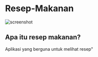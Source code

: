 # Resep-Makanan
![screenshot](https://lh3.googleusercontent.com/proxy/fdN5du7OIwhYmOmmCU2k3-RzrdjuJ6Tzo9RlNyM3T1TddjMfaPklHFqGfCAhLFtXDf8lTwyxIncQzUFd0WoUddaI3VMRP4xXBAcLJF6g8v2ghybnoj9ywI4Lsc_IZOzMbgHhsxowCDcoBFmCi8n30yks1_VZ)
## Apa itu resep makanan?
Aplikasi yang berguna untuk melihat resep" 
